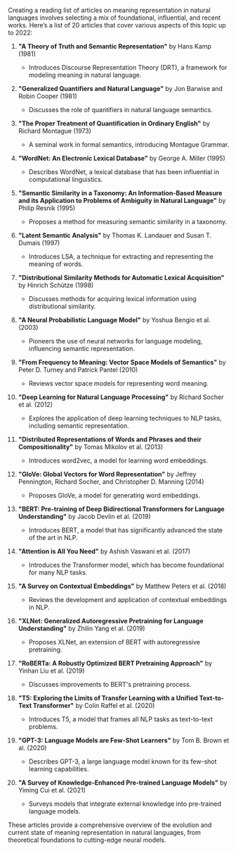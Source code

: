 Creating a reading list of articles on meaning representation in natural languages involves selecting a mix of foundational, influential, and recent works. Here’s a list of 20 articles that cover various aspects of this topic up to 2022:

1. **"A Theory of Truth and Semantic Representation"** by Hans Kamp (1981)
   - Introduces Discourse Representation Theory (DRT), a framework for modeling meaning in natural language.

2. **"Generalized Quantifiers and Natural Language"** by Jon Barwise and Robin Cooper (1981)
   - Discusses the role of quantifiers in natural language semantics.

3. **"The Proper Treatment of Quantification in Ordinary English"** by Richard Montague (1973)
   - A seminal work in formal semantics, introducing Montague Grammar.

4. **"WordNet: An Electronic Lexical Database"** by George A. Miller (1995)
   - Describes WordNet, a lexical database that has been influential in computational linguistics.

5. **"Semantic Similarity in a Taxonomy: An Information-Based Measure and its Application to Problems of Ambiguity in Natural Language"** by Philip Resnik (1995)
   - Proposes a method for measuring semantic similarity in a taxonomy.

6. **"Latent Semantic Analysis"** by Thomas K. Landauer and Susan T. Dumais (1997)
   - Introduces LSA, a technique for extracting and representing the meaning of words.

7. **"Distributional Similarity Methods for Automatic Lexical Acquisition"** by Hinrich Schütze (1998)
   - Discusses methods for acquiring lexical information using distributional similarity.

8. **"A Neural Probabilistic Language Model"** by Yoshua Bengio et al. (2003)
   - Pioneers the use of neural networks for language modeling, influencing semantic representation.

9. **"From Frequency to Meaning: Vector Space Models of Semantics"** by Peter D. Turney and Patrick Pantel (2010)
   - Reviews vector space models for representing word meaning.

10. **"Deep Learning for Natural Language Processing"** by Richard Socher et al. (2012)
    - Explores the application of deep learning techniques to NLP tasks, including semantic representation.

11. **"Distributed Representations of Words and Phrases and their Compositionality"** by Tomas Mikolov et al. (2013)
    - Introduces word2vec, a model for learning word embeddings.

12. **"GloVe: Global Vectors for Word Representation"** by Jeffrey Pennington, Richard Socher, and Christopher D. Manning (2014)
    - Proposes GloVe, a model for generating word embeddings.

13. **"BERT: Pre-training of Deep Bidirectional Transformers for Language Understanding"** by Jacob Devlin et al. (2019)
    - Introduces BERT, a model that has significantly advanced the state of the art in NLP.

14. **"Attention is All You Need"** by Ashish Vaswani et al. (2017)
    - Introduces the Transformer model, which has become foundational for many NLP tasks.

15. **"A Survey on Contextual Embeddings"** by Matthew Peters et al. (2018)
    - Reviews the development and application of contextual embeddings in NLP.

16. **"XLNet: Generalized Autoregressive Pretraining for Language Understanding"** by Zhilin Yang et al. (2019)
    - Proposes XLNet, an extension of BERT with autoregressive pretraining.

17. **"RoBERTa: A Robustly Optimized BERT Pretraining Approach"** by Yinhan Liu et al. (2019)
    - Discusses improvements to BERT's pretraining process.

18. **"T5: Exploring the Limits of Transfer Learning with a Unified Text-to-Text Transformer"** by Colin Raffel et al. (2020)
    - Introduces T5, a model that frames all NLP tasks as text-to-text problems.

19. **"GPT-3: Language Models are Few-Shot Learners"** by Tom B. Brown et al. (2020)
    - Describes GPT-3, a large language model known for its few-shot learning capabilities.

20. **"A Survey of Knowledge-Enhanced Pre-trained Language Models"** by Yiming Cui et al. (2021)
    - Surveys models that integrate external knowledge into pre-trained language models.

These articles provide a comprehensive overview of the evolution and current state of meaning representation in natural languages, from theoretical foundations to cutting-edge neural models.
